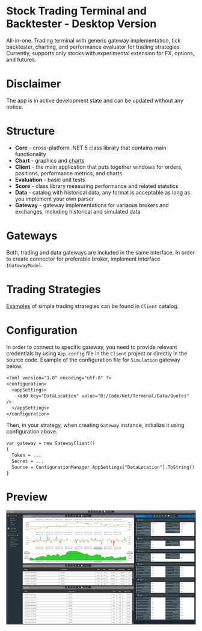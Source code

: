 # Stock Trading Terminal and Backtester - Desktop Version

All-in-one. Trading terminal with generic gateway implementation, tick backtester, charting, and performance evaluator for trading strategies.
Currently, supports only stocks with experimental extension for FX, options, and futures. 

# Disclaimer

The app is in active development state and can be updated without any notice.

# Structure

* **Core** - cross-platform .NET 5 class library that contains main functionality 
* **Chart** - graphics and [charts](https://github.com/Indemos/Canvas)
* **Client** - the main application that puts together windows for orders, positions, performance metrics, and charts 
* **Evaluation** - basic unit tests 
* **Score** - class library measuring performance and related statstics
* **Data** - catalog with historical data, any format is acceptable as long as you implement your own parser
* **Gateway** - gateway implementations for variaous brokers and exchanges, including historical and simulated data

# Gateways 

Both, trading and data gateways are included in the same interface. 
In order to create connector for preferable broker, implement interface `IGatewayModel`.

# Trading Strategies

[Examples](https://github.com/Indemos/Terminal/tree/master/Client/Strategies) of simple trading strategies can be found in `Client` catalog.

# Configuration 

In order to connect to specific gateway, you need to provide relevant credentials by using `App.config` file in the `Client` project or directly in the source code. 
Example of the configuration file for `Simulation` gateway below. 

```
<?xml version="1.0" encoding="utf-8" ?>
<configuration>
  <appSettings>
    <add key="DataLocation" value="D:/Code/Net/Terminal/Data/Quotes" />
  </appSettings>
</configuration>
```

Then, in your strategy, when creating `Gateway` instance, initialize it using configuration above. 

```
var gateway = new GatewayClient()
{
  Token = ...
  Secret = ...
  Source = ConfigurationManager.AppSettings["DataLocation"].ToString()
}
```

# Preview 

![](Screens/Panels.png)
